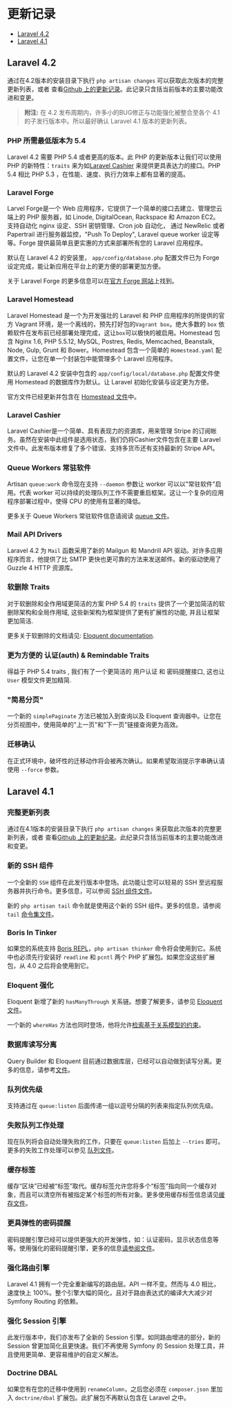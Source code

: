 # 更新记录

- [Laravel 4.2](#laravel-4.2)
- [Laravel 4.1](#laravel-4.1)

<a name="laravel-4.2"></a>
## Laravel 4.2

通过在4.2版本的安装目录下执行 `php artisan changes` 可以获取此次版本的完整更新列表，或者 查看[Github 上的更新记录](https://github.com/laravel/framework/blob/4.2/src/Illuminate/Foundation/changes.json)。此记录只含括当前版本的主要功能改进和变更。

> **附注:** 在 4.2 发布周期内，许多小的BUG修正与功能强化被整合至各个 4.1 的子发行版本中。所以最好确认 Laravel 4.1 版本的更新列表。 

### PHP 所需最低版本为 5.4

Laravel 4.2 需要 PHP 5.4 或者更高的版本。此 PHP 的更新版本让我们可以使用 PHP 的新特性：`traits` 来为如[Laravel Cashier](/docs/billing) 来提供更具表达力的接口。PHP 5.4 相比 PHP 5.3 ，在性能、速度、执行力效率上都有显著的提高。

### Laravel Forge

Larvel Forge是一个 Web 应用程序，它提供了一个简单的接口去建立、管理您云端上的 PHP 服务器，如 Linode, DigitalOcean, Rackspace 和 Amazon EC2。支持自动化 nginx 设定、SSH 密钥管理、Cron job 自动化， 通过 NewRelic 或者 Papertrail 进行服务器监控，"Push To Deploy", Laravel queue worker 设定等等。Forge 提供最简单且更实惠的方式来部署所有您的 Laravel 应用程序。

默认在 Laravel 4.2 的安装里， `app/config/database.php` 配置文件已为 Forge 设定完成，能让新应用在平台上的更方便的部署更加方便。

关于 Laravel Forge 的更多信息可以在[官方 Forge 网站](https://forge.laravel.com)上找到。

### Laravel Homestead

Laravel Homestead 是一个为开发强壮的 Laravel 和 PHP 应用程序的所提供的官方 Vagrant 环境，是一个离线的，预先打好包的`Vagrant box`。绝大多数的 `box` 依赖软件在发布前已经部署处理完成，这让`box`可以极快的被启用。Homestead 包含 Nginx 1.6, PHP 5.5.12, MySQL, Postres, Redis, Memcached, Beanstalk, Node, Gulp, Grunt 和 Bower。Homestead 包含一个简单的 `Homestead.yaml` 配置文件，让您在单一个封装包中能管理多个 Laravel 应用程序。

默认的 Laravel 4.2 安装中包含的 `app/config/local/database.php` 配置文件使用 Homestead 的数据库作为默认。让 Laravel 初始化安装与设定更为方便。

官方文件已经更新并包含在 [Homestead 文件](/docs/homestead)中。

### Laravel Cashier

Laravel Cashier是一个简单、具有表现力的资源库，用来管理 Stripe 的订阅帐务。虽然在安装中此组件是选用状态，我们仍将Cashier文件包含在主要 Laravel 文件中。此发布版本修复了多个错误、支持多货币还有支持最新的 Stripe API。

### Queue Workers 常驻软件

Artisan `queue:work` 命令现在支持 `--daemon` 参数让 worker 可以以"常驻软件"启用。代表 worker 可以持续的处理队列工作不需要重启框架。这让一个复杂的应用程序部署过程中，使得 CPU 的使用有显著的降低。

更多关于 Queue Workers 常驻软件信息请阅读 [queue 文件](/docs/queues#daemon-queue-worker)。

### Mail API Drivers

Laravel 4.2 为 `Mail` 函数采用了新的 Mailgun 和 Mandrill API 驱动。对许多应用程序而言，他提供了比 SMTP 更快也更可靠的方法来发送邮件。新的驱动使用了 Guzzle 4 HTTP 资源库。

### 软删除 Traits

对于软删除和全作用域更简洁的方案
PHP 5.4 的 `traits` 提供了一个更加简洁的软删除架构和全局作用域, 这些新架构为框架提供了更有扩展性的功能, 并且让框架更加简洁.

更多关于软删除的文档请见: [Eloquent documentation](/docs/eloquent#soft-deleting).

### 更为方便的 认证(auth) & Remindable Traits

得益于 PHP 5.4 traits , 我们有了一个更简洁的 用户认证 和 密码提醒接口, 这也让 `User` 模型文件更加精简.

### "简易分页"

一个新的 `simplePaginate` 方法已被加入到查询以及 Eloquent 查询器中。让您在分页视图中，使用简单的"上一页"和"下一页"链接查询更为高效。

### 迁移确认

在正式环境中，破坏性的迁移动作将会被再次确认。如果希望取消提示字串确认请使用 `--force` 参数。

<a name="laravel-4.1"></a>
## Laravel 4.1

### 完整更新列表

通过在4.1版本的安装目录下执行 `php artisan changes` 来获取此次版本的完整更新列表，或者 查看[Github 上的更新纪录](https://github.com/laravel/framework/blob/4.1/src/Illuminate/Foundation/changes.json)。此纪录只含括当前版本的主要功能改进和变更。

### 新的 SSH 组件

一个全新的 `SSH` 组件在此发行版本中登场。此功能让您可以轻易的 SSH 至远程服务器并执行命令。更多信息，可以参阅 [SSH 组件文件](/docs/ssh)。

新的 `php artisan tail` 命令就是使用这个新的 SSH 组件。更多的信息，请参阅 `tail` [命令集文件](http://laravel.com/docs/ssh#tailing-remote-logs)。

### Boris In Tinker

如果您的系统支持 [Boris REPL](https://github.com/d11wtq/boris)，`php artisan thinker` 命令将会使用到它。系统中也必须先行安装好 `readline` 和 `pcntl` 两个 PHP 扩展包。如果您没这些扩展包，从 4.0 之后将会使用到它。

### Eloquent 强化

Eloquent 新增了新的 `hasManyThrough` 关系链。想要了解更多，请参见 [Eloquent 文件](/docs/eloquent#has-many-through)。

一个新的 `whereHas` 方法也同时登场，他将允许[检索基于关系模型的约束](/docs/eloquent#querying-relations)。

### 数据库读写分离

Query Builder 和 Eloquent 目前通过数据库层，已经可以自动做到读写分离。更多的信息，请参考[文件](/docs/database#read-write-connections)。

### 队列优先级

支持通过在 `queue:listen` 后面传递一组以逗号分隔的列表来指定队列优先级。

### 失败队列工作处理

现在队列将会自动处理失败的工作，只要在 `queue:listen` 后加上 `--tries` 即可。更多的失败工作处理可以参见 [队列文件](/docs/queues#failed-jobs)。

### 缓存标签

缓存“区块”已经被“标签”取代。缓存标签允许您将多个“标签”指向同一个缓存对象，而且可以清空所有被指定某个标签的所有对象。更多使用缓存标签信息请见[缓存文件](/docs/cache#cache-tags)。

### 更具弹性的密码提醒

密码提醒引擎已经可以提供更强大的开发弹性，如：认证密码，显示状态信息等等。使用强化的密码提醒引擎，更多的信息[请参阅文件](/docs/security#password-reminders-and-reset)。

### 强化路由引擎

Laravel 4.1 拥有一个完全重新编写的路由层。API 一样不变。然而与 4.0 相比，速度快上 100%。整个引擎大幅的简化，且对于路由表达式的编译大大减少对 Symfony Routing 的依赖。

### 强化 Session 引擎

此发行版本中，我们亦发布了全新的 Session 引擎。如同路由增进的部分，新的 Session 曾更加简化且更快速。我们不再使用 Symfony 的 Session 处理工具，并且使用更简单、更容易维护的自定义解法。


### Doctrine DBAL

如果您有在您的迁移中使用到 `renameColumn`，之后您必须在 `composer.json` 里加入 `doctrine/dbal` 扩展包。此扩展包不再默认包含在 Laravel 之中。